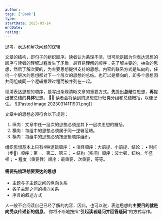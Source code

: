```yaml
---
author: 
tags: ['Book']
type: 
startDate: 2023-03-14
endDate:
rating: 
---
```


思考、表达和解决问题的逻辑

文章的结构，即句子的组织顺序。读者认为条理不清，很可能是因为你表达思想的顺序与读者的理解过程发生了矛盾。最容易理解的顺序：先了解主要的，抽象的思想，然后了解次要的，为主要思想提供支持的思想。内容的联系方式是纵向的，任何一个层次的思想都对下一个层次的思想的总结。也可以是横向的，即多个思想因共同组成同一个逻辑推理过程而被并列在一起。


理清表达思想的顺序，是写出条理清晰文章的重要方式。**先**提出**总结**性思想，**再**提出被总结的**具体**思想。
💁‍♂ 读者会将读到的思想进行归类分组和总结概括，以便记住。
![[Pasted image 20230314111901.png]]

文章中的思想必须符合以下规则：
1. 纵向：文章中任一层次的思想必须是其下一层次思想的概括。
2. 横向：每组中的思想必须属于同一逻辑范畴。
3. 横向：每组中的思想必须按逻辑顺序组织。

组织思想基本上只有4种逻辑顺序：
• 演绎顺序：大前提、小前提、结论；
• 时间（步􅃔）顺序：第一、第二、第三；
• 结构（空间）顺序：波士顿、纽约、华盛顿；
• 程度（重要性）顺序：最重要、次重要，等等。


#### 需要先梳理想要表达的思想
- 主题与子主题之间的纵向关系
- 各子主题之间的横向关系 
- 序言的叙述方式


人一般不会阅读自己已经了解的内容，因此，也可以说，表达思想的**主要目的就是向受众传递新的信息**。
你将不断地按照“**引起读者疑问并回答疑问**”的方式写作。





















